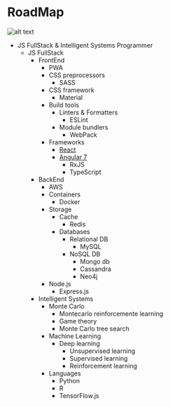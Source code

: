 # RoadMap
![alt text](https://github.com/Diegorandom/RoadMap/blob/master/RoadMap.png)

- JS FullStack & Intelligent Systems Programmer
  - JS FullStack
    - FrontEnd
      - PWA
      - CSS preprocessors
        - SASS
      - CSS framework
        - Material
      - Build tools
        - Linters & Formatters
          - ESLint
        - Module bundlers
          - WebPack
      - Frameworks
        - [React](https://app.pluralsight.com/player?course=react-fundamentals-update&author=liam-mclennan&name=9ba290af-f08b-46e3-ba91-83a7a006185a&clip=0)
        - [Angular 7](https://www.udemy.com/the-complete-guide-to-angular-2)
          - RxJS
          - TypeScript
    - BackEnd
      - AWS
      - Containers
        - Docker
      - Storage
        - Cache
          - Redis
        - Databases
          - Relational DB
            - MySQL
          - NoSQL DB
            - Mongo db
            - Cassandra
            - Neo4j
      - Node.js
        - Express.js
    - Intelligent Systems
      - Monte Carlo
        - Montecarlo reinforcemente learning
        - Game theory
        - Monte Carlo tree search
      - Machine Learning
        - Deep learning
          - Unsupervised learning
          - Supervised learning
          - Reinforcement learning
      - Languages
        - Python 
        - R
        - TensorFlow.js
    
